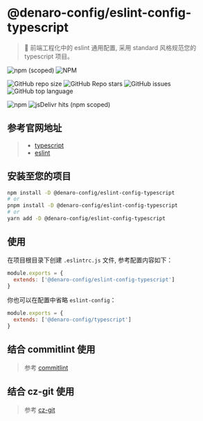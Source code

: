 # @denaro-config/eslint-config-typescript

> :tada: 前端工程化中的 eslint 通用配置, 采用 standard 风格规范您的 typescript 项目。

![npm (scoped)](https://img.shields.io/npm/v/%40denaro-config/eslint-config-typescript)
![NPM](https://img.shields.io/npm/l/%40denaro-config%2Feslint-config-typescript)

![GitHub repo size](https://img.shields.io/github/repo-size/denaro-org/frontend-engineering-config)
![GitHub Repo stars](https://img.shields.io/github/stars/denaro-org/frontend-engineering-config)
![GitHub issues](https://img.shields.io/github/issues/denaro-org/frontend-engineering-config)
![GitHub top language](https://img.shields.io/github/languages/top/denaro-org/frontend-engineering-config)

![npm](https://img.shields.io/npm/dw/%40denaro-config/eslint-config-typescript)
![jsDelivr hits (npm scoped)](https://img.shields.io/jsdelivr/npm/hd/%40denaro-config%2Feslint-config-typescript)

## 参考官网地址

> - [typescript](https://www.typescriptlang.org/)
> - [eslint](https://eslint.org/)

## 安装至您的项目

```bash
npm install -D @denaro-config/eslint-config-typescript
# or
pnpm install -D @denaro-config/eslint-config-typescript
# or
yarn add -D @denaro-config/eslint-config-typescript
```

## 使用

在项目根目录下创建 `.eslintrc.js` 文件, 参考配置内容如下：

```js
module.exports = {
  extends: ['@denaro-config/eslint-config-typescript']
}
```

你也可以在配置中省略 `eslint-config`：

```js
module.exports = {
  extends: ['@denaro-config/typescript']
}
```

## 结合 commitlint 使用

> 参考 [commitlint](../commitlint/README.md)

## 结合 cz-git 使用

> 参考 [cz-git](../cz-git/README.md)
